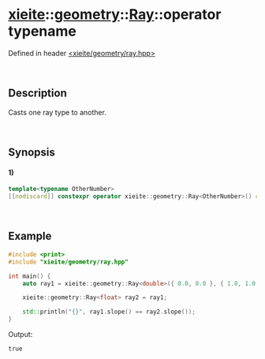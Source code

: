 # [xieite](../../../../../../xieite.md)\:\:[geometry](../../../../../../geometry.md)\:\:[Ray<Number>](../../../../ray.md)\:\:operator typename
Defined in header [<xieite/geometry/ray.hpp>](../../../../../../../include/xieite/geometry/ray.hpp)

&nbsp;

## Description
Casts one ray type to another.

&nbsp;

## Synopsis
#### 1)
```cpp
template<typename OtherNumber>
[[nodiscard]] constexpr operator xieite::geometry::Ray<OtherNumber>() const noexcept;
```

&nbsp;

## Example
```cpp
#include <print>
#include "xieite/geometry/ray.hpp"

int main() {
    auto ray1 = xieite::geometry::Ray<double>({ 0.0, 0.0 }, { 1.0, 1.0 });

    xieite::geometry::Ray<float> ray2 = ray1;

    std::println("{}", ray1.slope() == ray2.slope());
}
```
Output:
```
true
```
